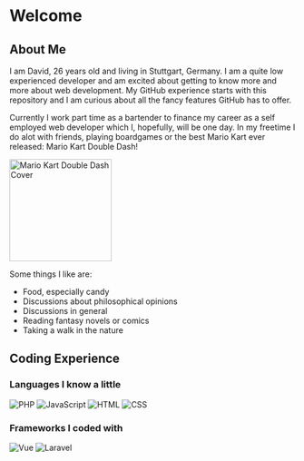 # Welcome

## About Me

I am David, 26 years old and living in Stuttgart, Germany.
I am a quite low experienced developer and am excited about getting to know more and more about web development.
My GitHub experience starts with this repository and I am curious about all the fancy features GitHub has to offer.

Currently I work part time as a bartender to finance my career as a self employed web developer which I, hopefully, will be one day.
In my freetime I do alot with friends, playing boardgames or the best Mario Kart ever released: Mario Kart Double Dash!

<img alt="Mario Kart Double Dash Cover" src="https://i.ytimg.com/vi/wPFRxzlx6jY/maxresdefault.jpg" height="180px">

Some things I like are:
- Food, especially candy
- Discussions about philosophical opinions
- Discussions in general
- Reading fantasy novels or comics
- Taking a walk in the nature

## Coding Experience

### Languages I know a little
![PHP](https://img.shields.io/badge/-PHP-9cf)
![JavaScript](https://img.shields.io/badge/-Javascript-yellow)
![HTML](https://img.shields.io/badge/-HTML-orange)
![CSS](https://img.shields.io/badge/-CSS-blue)

### Frameworks I coded with
![Vue](https://img.shields.io/badge/-Vue-brightgreen)
![Laravel](https://img.shields.io/badge/-Laravel-red)
